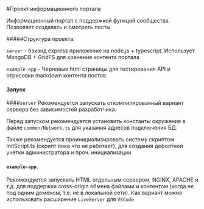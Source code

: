 #Проект информационного портала

Информационный портал с поддержкой функций сообщества. Позволяет создавать и смотреть посты 

#####Структура проекта:

`server` - бэкэнд express приложение на node.js + typescript. Использует MongoDB + GridFS для хранения контента портала

`example-app` - Черновые html страницы для тестирования API и отрисовки markdown контента постов

#### Запуск

####`server`
   Рекомендуется запускать откомпилированный вариант сервера без зависимостей разработчика.

   Перед запуском рекомендуется установить константы окружения в файле `common/Network.ts` для указания адресов подключения БД.

   Также рекомендуется проинициализировать систему скриптом InitScript.ts (скрипт пока что не работает), для создания дефолтной учётки администратора и проч. инициализации
   
#### `example-app`.
   Рекомендуется запускать HTML отдельным сервером, NGINX, APACHE и т.д. для поддержки cross-origin обмена файлами и контентом (когда не под одним доменом, т.е. не в локальной сети).
   Как вариант можно использовать расширение `LiveServer` для `VSCode`